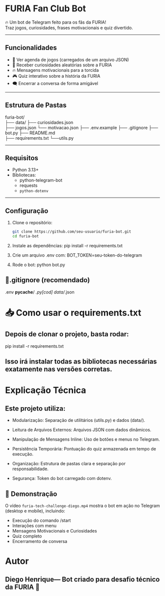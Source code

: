 # FURIA Fan Club Bot

🔥 Um bot de Telegram feito para os fãs da FURIA!  
Traz jogos, curiosidades, frases motivacionais e quiz divertido.

---

## Funcionalidades

- 📆 Ver agenda de jogos (carregados de um arquivo JSON)
- 🧠 Receber curiosidades aleatórias sobre a FURIA
- 🔥 Mensagens motivacionais para a torcida
- 🎮 Quiz interativo sobre a história da FURIA
- 🗨️ Encerrar a conversa de forma amigável

---

## Estrutura de Pastas

furia-bot/  
├── data/ 
   ├── curiosidades.json  
   ├── jogos.json 
   └── motivacao.json
├── .env.example
├── .gitignore 
├── bot.py
├── README.md   
├── requirements.txt
└──utils.py

---

## Requisitos

- Python 3.13+
- Bibliotecas:
  - python-telegram-bot
  - requests
  - `python-dotenv`

---

## Configuração

1. Clone o repositório:
   ```bash
   git clone https://github.com/seu-usuario/furia-bot.git
   cd furia-bot

2. Instale as dependências:
pip install -r requirements.txt

3. Crie um arquivo .env com:
BOT_TOKEN=seu-token-do-telegram

4. Rode o bot:
python bot.py

## 📄.gitignore (recomendado)
.env
__pycache__/
*.py[cod]
data/*.json

# 📥 Como usar o requirements.txt
## Depois de clonar o projeto, basta rodar:
pip install -r requirements.txt
## Isso irá instalar todas as bibliotecas necessárias exatamente nas versões corretas.

# Explicação Técnica
## Este projeto utiliza:

* Modularização: Separação de utilitários (utils.py) e dados (data/).

* Leitura de Arquivos Externos: Arquivos JSON com dados dinâmicos.

* Manipulação de Mensagens Inline: Uso de botões e menus no Telegram.

* Persistência Temporária: Pontuação do quiz armazenada em tempo de execução.

* Organização: Estrutura de pastas clara e separação por responsabilidade.

* Segurança: Token do bot carregado com dotenv.

## 🎥 Demonstração

O vídeo `furia-tech-challenge-diego.mp4` mostra o bot em ação no Telegram (desktop e mobile), incluindo:

- Execução do comando /start
- Interações com menu
- Mensagens Motivacionais e Curiosidades
- Quiz completo 
- Encerramento de conversa

# Autor
## Diego Henrique— Bot criado para desafio técnico da FURIA 🐾